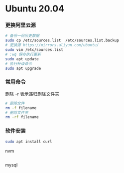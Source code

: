 # Ubuntu 20.04

### 更换阿里云源
```bash
# 备份一份历史数据 
sudo cp /etc/sources.list  /etc/sources.list.backup
# 更换源 https://mirrors.aliyun.com/ubuntu/
sudo vim /etc/sources.list
# :wq 保存执行更新
sudo apt update
# 执行升级命令
sudo apt upgrade
```

### 常用命令

删除 -r 表示递归删除文件夹
```bash
# 删除文件
rm -f filename
# 删除文件夹
rm -rf filename
```

### 软件安装

```bash
sudo apt install curl
```
nvm
```bash
```
mysql
```bash
```